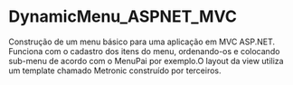DynamicMenu_ASPNET_MVC
======================

Construção de um menu básico para uma aplicação em MVC ASP.NET. Funciona com o cadastro dos itens do menu, ordenando-os e colocando sub-menu de acordo com o MenuPai por exemplo.O layout da view utiliza um template chamado Metronic construído por terceiros.
